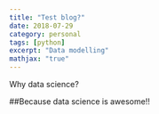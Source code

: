 ```yaml
---
title: "Test blog?"
date: 2018-07-29
category: personal
tags: [python]
excerpt: "Data modelling"
mathjax: "true"
---
```




Why data science?

##Because data science is awesome!!
